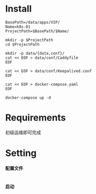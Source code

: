 # Install

```shell
BasePath=/data/apps/VIP/
Name=k8s-01
ProjectPath=$BasePath/$Name/

mkdir -p $ProjectPath
cd $ProjectPath

mkdir -p data/{data,conf}/
cat << EOF > data/conf/Caddyfile
EOF

cat << EOF > data/conf/Keepalived.conf
EOF

cat << EOF > docker-compose.yaml
EOF

docker-compose up -d

```

# Requirements

初级运维即可完成

# Setting

#### 配置文件
```bash
```

#### 启动
```bash
```

